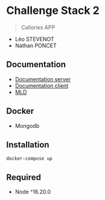 # Challenge Stack 2
> Callories APP
- Léo STEVENOT
- Nathan PONCET
## Documentation
- [Documentation server](./server/README.md)
- [Documentation client](./client/README.md)
- [MLD](https://dbdiagram.io/d/64aba71702bd1c4a5ec7084e)
## Docker
- Mongodb
## Installation
```shell
docker-compose up
```
## Required 
- Node ^16.20.0
